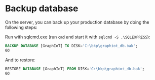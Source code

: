﻿# Backup database

On the server, you can back up your production database by doing the following steps:

Run with sqlcmd.exe (run `cmd` and start it with `sqlcmd -S .\SQLEXPRESS`):

```sql
BACKUP DATABASE [GraphIoT] TO DISK='C:\bkp\graphiot_db.bak';
GO
```

And to restore:

```sql
RESTORE DATABASE [GraphIoT] FROM DISK='C:\bkp\graphiot_db.bak';
GO
```
